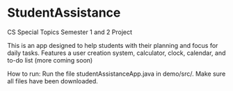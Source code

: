 # StudentAssistance
CS Special Topics Semester 1 and 2 Project

This is an app designed to help students with their planning and focus for daily tasks. Features a user creation system, calculator, clock, calendar, and to-do list (more coming soon)

How to run: Run the file studentAssistanceApp.java in demo/src/. Make sure all files have been downloaded.
